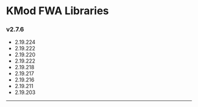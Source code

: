 # KMod FWA Libraries 

### v2.7.6

* 2.19.224
* 2.19.222
* 2.19.220
* 2.19.222
* 2.19.218
* 2.19.217
* 2.19.216
* 2.19.211
* 2.19.203

***
